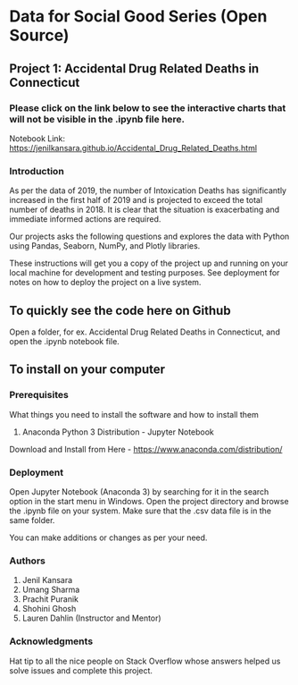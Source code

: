 # Data for Social Good Series (Open Source)

## Project 1: Accidental Drug Related Deaths in Connecticut

### Please click on the link below to see the interactive charts that will not be visible in the .ipynb file here.

Notebook Link: https://jenilkansara.github.io/Accidental_Drug_Related_Deaths.html

### Introduction

 As per the data of 2019, the number of Intoxication Deaths has significantly increased in the first half of 2019 and is projected to exceed the total number of deaths in 2018. It is clear that the situation is exacerbating and immediate informed actions are required.
 
Our projects asks the following questions and explores the data with Python using Pandas, Seaborn, NumPy, and Plotly libraries.

These instructions will get you a copy of the project up and running on your local machine for development and testing purposes. See deployment for notes on how to deploy the project on a live system.

## To quickly see the code here on Github
Open a folder, for ex. Accidental Drug Related Deaths in Connecticut, and open the .ipynb notebook file.

## To install on your computer

### Prerequisites

What things you need to install the software and how to install them

1) Anaconda Python 3 Distribution - Jupyter Notebook

Download and Install from Here - https://www.anaconda.com/distribution/

### Deployment

Open Jupyter Notebook (Anaconda 3) by searching for it in the search option in the start menu in Windows. Open the project directory and browse the .ipynb file on your system. Make sure that the .csv data file is in the same folder.

You can make additions or changes as per your need.

### Authors

1) Jenil Kansara
2) Umang Sharma
3) Prachit Puranik
4) Shohini Ghosh
5) Lauren Dahlin (Instructor and Mentor)

### Acknowledgments

Hat tip to all the nice people on Stack Overflow whose answers helped us solve issues and complete this project.

